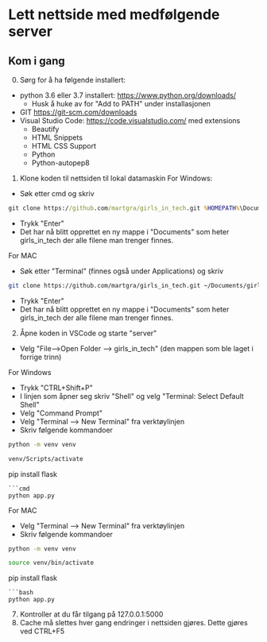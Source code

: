 # Lett nettside med medfølgende server

## Kom i gang

0. Sørg for å ha følgende installert:
* python 3.6 eller 3.7 installert: https://www.python.org/downloads/
  * Husk å huke av for "Add to PATH" under installasjonen
* GIT https://git-scm.com/downloads
* Visual Studio Code: https://code.visualstudio.com/ med extensions
  * Beautify
  * HTML Snippets
  * HTML CSS Support
  * Python
  * Python-autopep8
  
1. Klone koden til nettsiden til lokal datamaskin
For Windows:
* Søk etter cmd og skriv
```cmd
git clone https://github.com/martgra/girls_in_tech.git %HOMEPATH%\Documents\girls_in_tech
```
  * Trykk "Enter"
  * Det har nå blitt opprettet en ny mappe i "Documents" som heter girls_in_tech der alle filene man trenger finnes.

For MAC
* Søk etter "Terminal" (finnes også under Applications) og skriv
```bash
git clone https://github.com/martgra/girls_in_tech.git ~/Documents/girls_in_tech
```
  * Trykk "Enter"
  * Det har nå blitt opprettet en ny mappe i "Documents" som heter girls_in_tech der alle filene man trenger finnes.

2. Åpne koden in VSCode og starte "server"
  * Velg "File-->Open Folder --> girls_in_tech" (den mappen som ble laget i forrige trinn)

For Windows
  * Trykk "CTRL+Shift+P"
  * I linjen som åpner seg skriv "Shell" og velg "Terminal: Select Default Shell"
  * Velg "Command Prompt"
  * Velg "Terminal --> New Terminal" fra verktøylinjen
  * Skriv følgende kommandoer

```cmd
python -m venv venv
```
```cmd 
venv/Scripts/activate
```
pip install flask
```
```cmd
python app.py
```
For MAC
  * Velg "Terminal --> New Terminal" fra verktøylinjen
  * Skriv følgende kommandoer

```bash
python -m venv venv
```
```bash 
source venv/bin/activate
```
pip install flask
```
```bash
python app.py
```

7. Kontroller at du får tilgang på 127.0.0.1:5000
8. Cache må slettes hver gang endringer i nettsiden gjøres. Dette gjøres ved CTRL+F5

